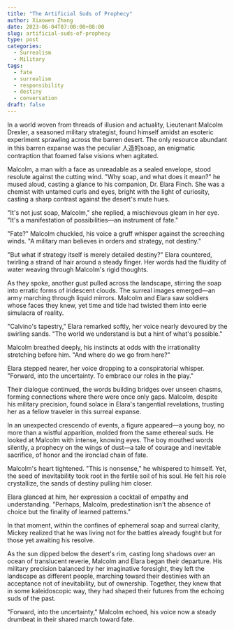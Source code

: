 ```yaml
---
title: "The Artificial Suds of Prophecy"
author: Xiaowen Zhang
date: 2023-06-04T07:00:00+08:00
slug: artificial-suds-of-prophecy
type: post
categories:
  - Surrealism
  - Military
tags:
  - fate
  - surrealism
  - responsibility
  - destiny
  - conversation
draft: false
---
```


In a world woven from threads of illusion and actuality, Lieutenant Malcolm Drexler, a seasoned military strategist, found himself amidst an esoteric experiment sprawling across the barren desert. The only resource abundant in this barren expanse was the peculiar 人造的soap, an enigmatic contraption that foamed false visions when agitated.

Malcolm, a man with a face as unreadable as a sealed envelope, stood resolute against the cutting wind. "Why soap, and what does it mean?" he mused aloud, casting a glance to his companion, Dr. Elara Finch. She was a chemist with untamed curls and eyes, bright with the light of curiosity, casting a sharp contrast against the desert's mute hues.

"It's not just soap, Malcolm," she replied, a mischievous gleam in her eye. "It's a manifestation of possibilities—an instrument of fate."

"Fate?" Malcolm chuckled, his voice a gruff whisper against the screeching winds. "A military man believes in orders and strategy, not destiny."

"But what if strategy itself is merely detailed destiny?" Elara countered, twirling a strand of hair around a steady finger. Her words had the fluidity of water weaving through Malcolm's rigid thoughts.

As they spoke, another gust pulled across the landscape, stirring the soap into erratic forms of iridescent clouds. The surreal images emerged—an army marching through liquid mirrors. Malcolm and Elara saw soldiers whose faces they knew, yet time and tide had twisted them into eerie simulacra of reality.

"Calvino's tapestry," Elara remarked softly, her voice nearly devoured by the swirling sands. "The world we understand is but a hint of what's possible."

Malcolm breathed deeply, his instincts at odds with the irrationality stretching before him. "And where do we go from here?"

Elara stepped nearer, her voice dropping to a conspiratorial whisper. "Forward, into the uncertainty. To embrace our roles in the play."

Their dialogue continued, the words building bridges over unseen chasms, forming connections where there were once only gaps. Malcolm, despite his military precision, found solace in Elara's tangential revelations, trusting her as a fellow traveler in this surreal expanse.

In an unexpected crescendo of events, a figure appeared—a young boy, no more than a wistful apparition, molded from the same ethereal suds. He looked at Malcolm with intense, knowing eyes. The boy mouthed words silently, a prophecy on the wings of dust—a tale of courage and inevitable sacrifice, of honor and the ironclad chain of fate.

Malcolm's heart tightened. "This is nonsense," he whispered to himself. Yet, the seed of inevitability took root in the fertile soil of his soul. He felt his role crystallize, the sands of destiny pulling him closer.

Elara glanced at him, her expression a cocktail of empathy and understanding. "Perhaps, Malcolm, predestination isn't the absence of choice but the finality of learned patterns."

In that moment, within the confines of ephemeral soap and surreal clarity, Mickey realized that he was living not for the battles already fought but for those yet awaiting his resolve.

As the sun dipped below the desert's rim, casting long shadows over an ocean of translucent reverie, Malcolm and Elara began their departure. His military precision balanced by her imaginative foresight, they left the landscape as different people, marching toward their destinies with an acceptance not of inevitability, but of ownership. Together, they knew that in some kaleidoscopic way, they had shaped their futures from the echoing suds of the past.

"Forward, into the uncertainty," Malcolm echoed, his voice now a steady drumbeat in their shared march toward fate.